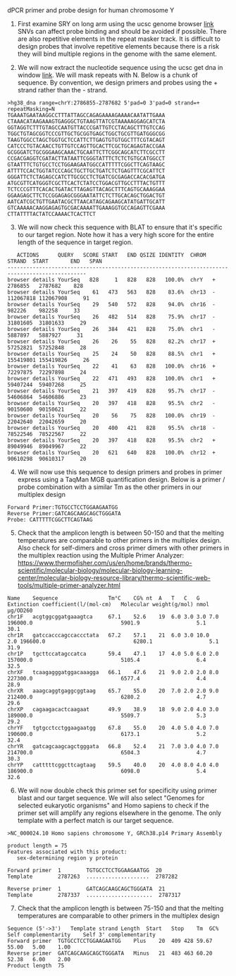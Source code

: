 dPCR primer and probe design for human chromosome Y

1. First examine SRY on long arm using the ucsc genome browser [link](http://www.genome.ucsc.edu/cgi-bin/hgTracks?db=hg38&lastVirtModeType=default&lastVirtModeExtraState=&virtModeType=default&virtMode=0&nonVirtPosition=&position=chrY%3A2786855%2D2787682&hgsid=1672248776_rpAp1gzGpHanU8vktIpY5I6kzS0Y) SNVs can affect probe binding and should be avoided if possible. There are also repetitive elements in the repeat masker track. It is difficult to design probes that involve repetitive elements because there is a risk they will bind multiple regions in the genome with the same element.

2. We will now extract the nucleotide sequence using the ucsc get dna in window [link](https://genome-euro.ucsc.edu/cgi-bin/hgc?hgsid=226600623_EcMYrC757dFyLJ6OyJROM4LHm80w&o=72121019&g=getDna&i=mixed&c=chr17&l=72121019&r=72126420&db=hg38&hgsid=226600623_EcMYrC757dFyLJ6OyJROM4LHm80w). We will mask repeats with N. Below is a  chunk of sequence. By convention, we design primers and probes using the + strand rather than the - strand. 

```
>hg38_dna range=chrY:2786855-2787682 5'pad=0 3'pad=0 strand=+ repeatMasking=N
TGAAATGAATAAGGCCTTTATTAGCCAGAGAAAAGAAAACAATATTGAAA
CTAAACATAAGAAAGTGAGGGCTGTAAGTTATCGTAAAAAGGAGCATCTA
GGTAGGTCTTTGTAGCCAATGTTACCCGATTGTCCTACAGCTTTGTCCAG
TGGCTGTAGCGGTCCCGTTGCTGCGGTGAGCTGGCTGCGTTGATGGGCGG
TAAGTGGCCTAGCTGGTGCTCCATTCTTGAGTGTGTGGCTTTCGTACAGT
CATCCCTGTACAACCTGTTGTCCAGTTGCACTTCGCTGCAGAGTACCGAA
GCGGGATCTGCGGGAAGCAAACTGCAATTCTTCGGCAGCATCTTCGCCTT
CCGACGAGGTCGATACTTATAATTCGGGTATTTCTCTCTGTGCATGGCCT
GTAATTTCTGTGCCTCCTGGAAGAATGGCCATTTTTCGGCTTCAGTAAGC
ATTTTCCACTGGTATCCCAGCTGCTTGCTGATCTCTGAGTTTCGCATTCT
GGGATTCTCTAGAGCCATCTTGCGCCTCTGATCGCGAGACCACACGATGA
ATGCGTTCATGGGTCGCTTCACTCTATCCTGGACGTTGCCTTTACTGTTT
TCTCCCGTTTCACACTGATACTTAGAGTTACAGCTTTCAGTGCAAAGGAA
GGAAGAGCTTCTCCGGAGAGCGGGAATATTCTCTTGCACAGCTGGACTGT
AATCATCGCTGTTGAATACGCTTAACATAGCAGAAGCATATGATTGCATT
GTCAAAAACAAGGAGAGTGCGACAAAATTGAAAGGTGCCAGAGTTCGAAA
CTTATTTTACTATCCAAAACTCACTTCT
```

3. We will now check this sequence with BLAT to ensure that it's specific to our target region. Note how it has a very high score for the entire length of the sequence in target region. 

```
   ACTIONS      QUERY   SCORE START   END QSIZE IDENTITY  CHROM  STRAND  START       END   SPAN
-----------------------------------------------------------------------------------------------
browser details YourSeq   828     1   828   828   100.0%  chrY   +     2786855   2787682    828
browser details YourSeq    61   473   563   828    83.6%  chr13  -   112067818 112067908     91
browser details YourSeq    29   540   572   828    94.0%  chr16  -      982226    982258     33
browser details YourSeq    26   482   514   828    75.9%  chr17  -    31801605  31801633     29
browser details YourSeq    26   384   421   828    75.0%  chr1   -     5887897   5887927     31
browser details YourSeq    26    26    55   828    82.2%  chr17  +    57252821  57252848     28
browser details YourSeq    25    24    50   828    88.5%  chr1   +   155419801 155419826     26
browser details YourSeq    22    41    63   828   100.0%  chr16  +    72297875  72297898     24
browser details YourSeq    22   471   493   828   100.0%  chr1   +    59407244  59407268     25
browser details YourSeq    21   397   419   828    95.7%  chr17  -    54606864  54606886     23
browser details YourSeq    20   397   418   828    95.5%  chr2   -    90150600  90150621     22
browser details YourSeq    20    56    75   828   100.0%  chr19  -    22042640  22042659     20
browser details YourSeq    20   400   421   828    95.5%  chr18  -    78522546  78522567     22
browser details YourSeq    20   397   418   828    95.5%  chr2   +    89049946  89049967     22
browser details YourSeq    20   621   640   828   100.0%  chr12  +    90610298  90610317     20
```

4. We will now use this sequence to design primers and probes in primer express using a TaqMan MGB quantification design. Below is a primer / probe combination with a similar Tm as the other primers in our multiplex design

```
Forward Primer:TGTGCCTCCTGGAAGAATGG
Reverse Primer:GATCAGCAAGCAGCTGGGATA
Probe: CATTTTTCGGCTTCAGTAAG
```
5. Check that the amplicon length is between 50-150 and that the melting temperatures are comparable to other primers in the multiplex design. Also check for self-dimers and cross primer dimers with other primers in the multiplex reaction using the Multiple Primer Analyzer: https://www.thermofisher.com/us/en/home/brands/thermo-scientific/molecular-biology/molecular-biology-learning-center/molecular-biology-resource-library/thermo-scientific-web-tools/multiple-primer-analyzer.html 
```
Name 	Sequence             	Tm°C	CG%	nt	A	T	C	G	Extinction coefficient(l/(mol·cm)	Molecular weight(g/mol)	nmol	µg/OD260
chr1F	acgtggcggatgaaagtca  	67.1	52.6	19	6.0	3.0	3.0	7.0	196000.0                         	5901.9                 	5.1 	30.1
chr1R	gatccacccagccaccctata	67.2	57.1	21	6.0	3.0	10.0	2.0	196600.0                         	6280.1                 	5.1 	31.9
chr1P	tgcttccatagccatca    	59.4	47.1	17	4.0	5.0	6.0	2.0	157000.0                         	5105.4                 	6.4 	32.5
chrXF	tcaagagggatggacaaagga	66.1	47.6	21	9.0	2.0	2.0	8.0	227300.0                         	6577.4                 	4.4 	28.9
chrXR	aaagcaggtgaggcggtaag 	65.7	55.0	20	7.0	2.0	2.0	9.0	212400.0                         	6280.2                 	4.7 	29.6
chrXP	cagaagacactcaagaat   	49.9	38.9	18	9.0	2.0	4.0	3.0	189000.0                         	5509.7                 	5.3 	29.2
chrYF	tgtgcctcctggaagaatgg 	67.8	55.0	20	4.0	5.0	4.0	7.0	190600.0                         	6173.1                 	5.2 	32.4
chrYR	gatcagcaagcagctgggata	66.8	52.4	21	7.0	3.0	4.0	7.0	214700.0                         	6504.3                 	4.7 	30.3
chrYP	catttttcggcttcagtaag 	59.5	40.0	20	4.0	8.0	4.0	4.0	186900.0                         	6098.0                 	5.4 	32.6
```

6. We will now double check this primer set for specificity using primer blast and our target sequence. We will also select "Genomes for selected eukaryotic organisms" and Homo sapiens to check if the primer set will amplify any regions elsewhere in the genome. The only template with a perfect match is our target sequence. 

```
>NC_000024.10 Homo sapiens chromosome Y, GRCh38.p14 Primary Assembly

product length = 75
Features associated with this product:
   sex-determining region y protein

Forward primer  1        TGTGCCTCCTGGAAGAATGG  20
Template        2787263  ....................  2787282

Reverse primer  1        GATCAGCAAGCAGCTGGGATA  21
Template        2787337  .....................  2787317
```

7. Check that the amplicon length is between 75-150 and that the melting temperatures are comparable to other primers in the multiplex design
```
Sequence (5'->3')	Template strand	Length	Start	Stop	Tm	GC%	Self complementarity	Self 3' complementarity
Forward primer	TGTGCCTCCTGGAAGAATGG	Plus	20	409	428	59.67	55.00	5.00	1.00
Reverse primer	GATCAGCAAGCAGCTGGGATA	Minus	21	483	463	60.20	52.38	6.00	2.00
Product length	75
```


